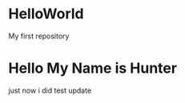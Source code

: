 # HelloWorld
My first repository
<h1>Hello My Name is Hunter</h1>
<p> just now i did test update</p>
